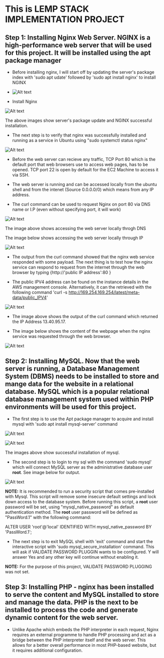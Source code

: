 # This is LEMP STACK IMPLEMENTATION PROJECT

## Step 1: Installing Nginx Web Server. NGINX is a high-performance web server that will be used for this project. It will be installed using the **apt** package manager

- Before installing nginx, I will start off by updating the server's package index with 'sudo apt udate' followed by 'sudo apt install nginx' to install NGINX

- ![Alt text](<Images/1- sudo update.png>)

- Install Nginx 

![Alt text](<Images/2- Install nginx.png>)

The above images show server's package update and NGINX successful installation.

- The next step is to verify that nginx was successfully installed and running as a service in Ubuntu using "sudo systemctl status nginx"

![Alt text](<Images/3 - Verify nginx.png>)

- Before the web server can recieve any traffic, TCP Port 80 which is the default port that web browsers use to access web pages, has to be opened. TCP port 22 is open by default for the EC2 Machine to access it via SSH.

- The web server is running and can be accessed locally from the ubuntu shell and from the intenet (Source 0.0.0.0/0) which means from any IP address. 

- The curl command can be used to request Nginx on port 80 via DNS name or I.P (even without specifying port, it will work)

![Alt text](<Images/4-curl DNS.png>)

The image above shows accessing the web server locally throgh DNS

The image below shows accessing the web server locally through IP

![Alt text](<Images/5-curl IP adress.png>)
 
- The output from the curl command showed that the nginx web service responded with some payload. The next thing is to test how the nginx service can respond to request from the internet through the web browser by typing {http://'public IP address':80 }

- The public IPV4 address can be found on the instance details in the AWS management console. Alternatively, it can the retrieved with the following command 'curl -s http://169.254.169.254/latest/meta-data/public_IPV4'

![Alt text](<Images/6- curl retrieve public IP.png>)

- The image above shows the output of the curl command which returned the IP Address 13.40.95.17.

- The image below shows the content of the webpage when the nginx service was requested through the web browser.

![Alt text](<Images/7- nginx webpage displayed.png>)

## Step 2: Installing MySQL. Now that the web server is running, a Database Management System (DBMS) needs to be installed to store and mange data for the website in a relational database. MySQL which is a popular relational database management system used within PHP environments will be used for this project. 

- The first step is to use the Apt package manager to acquire and install mysql with 'sudo apt install mysql-server' command

![Alt text](<Images/8- install mysql.png>)

![Alt text](<Images/9- install mysql complete.png>)

The images above show successful installation of mysql.

- The second step is to login to my sql with the command 'sudo mysql' which will connect MySQL server as the administrative database user **root**. See image below for output.

![Alt text](<Images/10- mysql login.png>)

**NOTE:** It is recommended to run a security script that comes pre-installed with Mysql. This script will remove some insecure default settings and lock down access to the database system. Before running this script, a **root** user password will be set, using "mysql_native_password" as default authentication method. The **root** user password will be defined as "PassWord.1" with the following command: 

ALTER USER 'root'@'local' IDENTIFIED WITH mysql_native_password BY 'PassWord.1';

- The next step is to exit MySQL shell with 'exit' command and start the interactive script with 'sudo mysql_secure_installation' command. This will ask if VALIDATE PASSWORD PLUGGIN wants to be configured. Y will answer Yes and any other key will continue without enabling it.

**NOTE:** For the purpose of this project, VALIDATE PASSWORD PLUGGING was not set.

## Step 3: Installing PHP - nginx has been installed to serve the content and MySQL installed to store and manage the data. PHP is the next to be installed to process the code and generate dynamic content for the web server. 

- Unlike Apache which embeds the PHP interpreter in each request, Nginx requires an external programme to handle PHP processing and act as a bridge between the PHP interpreter itself and the web server. This allows for a better overall performance in most PHP-based website, but it requires additional configuration. 
















































































